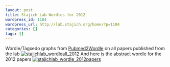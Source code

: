 ```yaml
---
layout: post
title: Stajich Lab Wordles for 2012
wordpress_id: 1104
wordpress_url: http://lab.stajich.org/home/?p=1104
categories: []
tags: []
---
```

Wordle/Tagxedo graphs from [Pubmed2Wordle](http://pubmed2wordle.appspot.com/) on all papers published from the lab
[![stajichlab_wordleall_2012](/images/wp_upload/2012/12/stajichlab_wordle_2012-1024x444.jpg)](/images/wp_upload/2012/12/stajichlab_wordle_2012.jpg)
And here is the abstract wordle for the 2012 papers
[![stajichlab_wordle_2012papers](/images/wp_upload/2012/12/stajichlab_wordle_2012papers-1024x461.jpg)](/images/wp_upload/2012/12/stajichlab_wordle_2012papers.jpg)
&nbsp;
